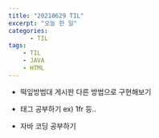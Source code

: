 ```yaml
---
title: "20210629 TIL"
excerpt: "오늘 한 일"
categories: 
      - TIL
tags:
    - TIL
    - JAVA
    - HTML
---
```


- 떡잎방범대 게시판 다른 방법으로 구현해보기

- <div> 태그 공부하기 ex) 1fr 등..

- 자바 코딩 공부하기
